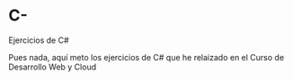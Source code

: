 # C-
Ejercicios de C#


Pues nada, aquí meto los ejercicios de C# que he relaizado en el Curso de Desarrollo Web y Cloud
